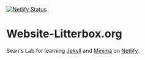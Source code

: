 [![Netlify Status](https://api.netlify.com/api/v1/badges/05c763d0-6298-46ab-97eb-ee9f88e30db1/deploy-status)](https://app.netlify.com/sites/litterbox-org/deploys)

# Website-Litterbox.org

Sean's Lab for learning [Jekyll](https://jekyllrb.com/) and [Minima](https://github.com/jekyll/minima) on [Netlify](https://www.netlify.com/).
